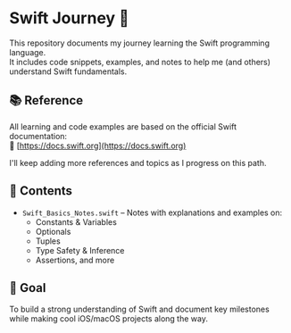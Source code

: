 # Swift Journey 🚀

This repository documents my journey learning the Swift programming language.  
It includes code snippets, examples, and notes to help me (and others) understand Swift fundamentals.

## 📚 Reference
All learning and code examples are based on the official Swift documentation:  
🔗 [https://docs.swift.org](https://docs.swift.org)

I'll keep adding more references and topics as I progress on this path.

## 📁 Contents
- `Swift_Basics_Notes.swift` – Notes with explanations and examples on:
  - Constants & Variables
  - Optionals
  - Tuples
  - Type Safety & Inference
  - Assertions, and more

## 🧠 Goal
To build a strong understanding of Swift and document key milestones while making cool iOS/macOS projects along the way.
